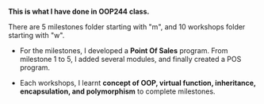 __This is what I have done in OOP244 class.__

There are 5 milestones folder starting with "m", and 10 workshops folder starting with "w".

* For the milestones, I developed a **Point Of Sales** program. From milestone 1 to 5, I added several modules, and finally created a POS program.

* Each workshops, I learnt **concept of OOP, virtual function, inheritance, encapsulation, and polymorphism** to complete milestones.

